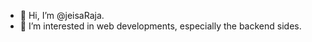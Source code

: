 - 👋 Hi, I’m @jeisaRaja.
- 👀 I’m interested in web developments, especially the backend sides.
  


<!---
jeisaRaja/jeisaRaja is a ✨ special ✨ repository because its `README.md` (this file) appears on your GitHub profile.
You can click the Preview link to take a look at your changes.
--->
